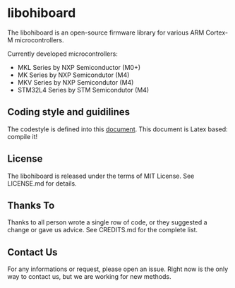 # libohiboard

The libohiboard is an open-source firmware library for various ARM Cortex-M microcontrollers.

Currently developed microcontrollers:
* MKL Series by NXP Semiconductor (M0+)
* MK Series by NXP Semicondutor (M4)
* MKV Series by NXP Semicondutor (M4)
* STM32L4 Series by STM Semicondutor (M4)

## Coding style and guidilines

The codestyle is defined into this [document](https://github.com/ohilab/codestyle).
This document is Latex based: compile it!

## License 

The libohiboard is released under the terms of MIT License.
See LICENSE.md for details.

## Thanks To

Thanks to all person wrote a single row of code, or they suggested a change or gave us advice.
See CREDITS.md for the complete list.

## Contact Us

For any informations or request, please open an issue.
Right now is the only way to contact us, but we are working for new methods.
